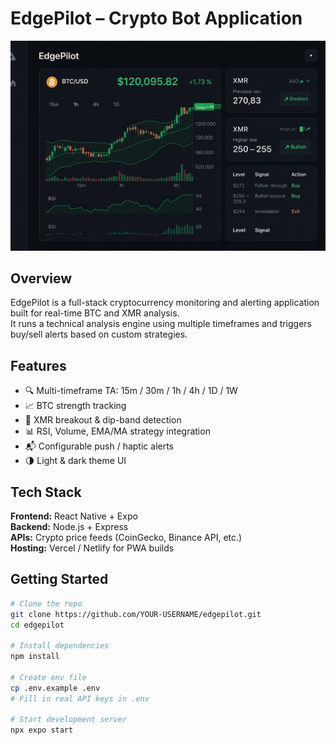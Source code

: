 # EdgePilot – Crypto Bot Application

![Dark UI Screenshot](E59ADBD5-1625-431A-936F-1DB56F5359E2.png)

## Overview
EdgePilot is a full-stack cryptocurrency monitoring and alerting application built for real-time BTC and XMR analysis.  
It runs a technical analysis engine using multiple timeframes and triggers buy/sell alerts based on custom strategies.

## Features
- 🔍 Multi-timeframe TA: 15m / 30m / 1h / 4h / 1D / 1W
- 📈 BTC strength tracking
- 🚨 XMR breakout & dip-band detection
- 📊 RSI, Volume, EMA/MA strategy integration
- 📬 Configurable push / haptic alerts
- 🌗 Light & dark theme UI

## Tech Stack
**Frontend:** React Native + Expo  
**Backend:** Node.js + Express  
**APIs:** Crypto price feeds (CoinGecko, Binance API, etc.)  
**Hosting:** Vercel / Netlify for PWA builds

## Getting Started
```bash
# Clone the repo
git clone https://github.com/YOUR-USERNAME/edgepilot.git
cd edgepilot

# Install dependencies
npm install

# Create env file
cp .env.example .env
# Fill in real API keys in .env

# Start development server
npx expo start
```
